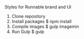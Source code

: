 Styles for Runnable brand and UI
1. Clone repository
2. Install packages
    $ npm install
3. Compile images
    $ gulp imagemin
4. Run Gulp
    $ gulp
